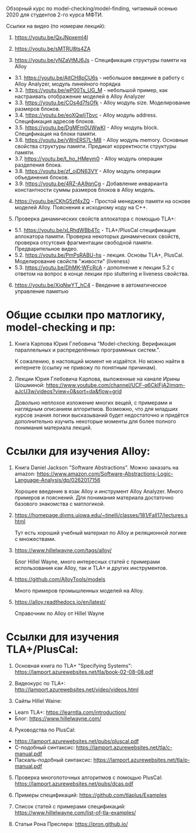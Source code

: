 ﻿Обзорный курс по model-checking/model-finding, читаемый осенью 2020 для студентов 2-го курса МФТИ.


Ссылки на видео (по номерам лекций):

1. https://youtu.be/QxJNpxemI4I

2. https://youtu.be/sMTRU8ts4ZA

3. https://youtu.be/yNZaVtMJ6Js - Спецификация структуры памяти на Alloy

  - 3.1. https://youtu.be/AjtCH8pCU6s - небольшое введение в работу с Alloy Analyzer, модуль линейного порядка
  - 3.2. https://youtu.be/wP00Ts_UG_M - небольшой пример, как настраивать отображение моделей в Alloy Analyzer
  - 3.3. https://youtu.be/COs4d7fsOfk - Alloy модуль size. Моделирование размеров блоков.
  - 3.4. https://youtu.be/eoXQwIjTbvc - Alloy модуль address. Спецификация адресов блоков.
  - 3.5. https://youtu.be/DgMFm0UWwKI - Alloy модуль block. Спецификация на блоки памяти.
  - 3.6. https://youtu.be/vWnERS7L-M8 - Alloy модуль memory. Основные свойства структуры памяти. Предикат корректности структуры памяти.
  - 3.7. https://youtu.be/t_ho_HMeym0 - Alloy модуль операции разделения блока.
  - 3.8. https://youtu.be/zf_oiDN63VY - Alloy модуль операции объединения блоков.
  - 3.9. https://youtu.be/4RZ-AA9qnCg - Добавление инварианта константности суммы размеров блоков в Alloy модель.

4. https://youtu.be/CKhG5zf4xZQ - Простой менеджер памяти на основе моделей Alloy. Пояснения к исходному коду на C++.


5. Проверка динамических свойств аллокатора с помощью TLA+:

  - 5.1. https://youtu.be/xLRhdWBb4Tc - TLA+/PlusCal спецификация аллокатора памяти. Проверка некоторых динамических свойств, проверка
         отсутсвия фрагментации свободной памяти. Предварительное видео.
  - 5.2. https://youtu.be/PmPsRABU-hs - лекция. Основы TLA+, PlusCal. Моделирование свойств "живости" (liveness)
  - 5.3. https://youtu.be/DhMK-WFcRcA - дополнение к лекции 5.2 с ответом на вопрос в конце лекции про stuttering и liveness свойства.
  
6. https://youtu.be/XiqNwYT_hC4 - Введение в автоматическое управление памятью

Общие ссылки про матлогику, model-checking и пр:
================================================

1. Книга Карпова Юрия Глебовича "Model-checking. Верификация параллельных и распределённых программных систем.".
   
   К сожалению, в настоящий момент не издаётся. Но можно найти в интернете (ссылку не привожу по понятным причинам).

2. Лекции Юрия Глебовича Карпова, выложенные на канале Ирины Шошминой:
   https://www.youtube.com/channel/UCF-q6CklFjA2jmqm-aJcU3w/videos?view=0&sort=da&flow=grid

   Довольно неплохое изложение многих вещей, с примерами и наглядным описанием алгоритмов. Возможно, что для младших курсов
   знания логики высказываний будет недостаточно и придётся дополнительно изучить некоторые моменты для более полного понимания
   материала лекций.


Ссылки для изучения Alloy:
==========================

1. Книга Daniel Jackson "Software Abstractions". Можно заказать на amazon: https://www.amazon.com/Software-Abstractions-Logic-Language-Analysis/dp/0262017156

   Хорошее введение в язак Alloy и инструмент Alloy Analyzer. Много примеров и пояснений. Для понимания материала достаточно базового знакомства с матлогикой. 

2. https://homepage.divms.uiowa.edu/~tinelli/classes/181/Fall17/lectures.shtml

   Тут есть хороший учебный материал по Alloy и реляционной логике с множествами.

3. https://www.hillelwayne.com/tags/alloy/

   Блог Hillel Wayne, много интересных статей с примерами использования как Alloy, так и TLA+ и других
   инструментов.

4. https://github.com/AlloyTools/models

   Много примеров промышленных моделей на Alloy.

5. https://alloy.readthedocs.io/en/latest/

   Справочник по Alloy от Hillel Wayne


Ссылки для изучения TLA+/PlusCal:
=================================

1. Основная книга по TLA+ "Specifying Systems": https://lamport.azurewebsites.net/tla/book-02-08-08.pdf

2. Видеокурс по TLA+: http://lamport.azurewebsites.net/video/videos.html

3. Сайты Hillel Waine:

  - Learn TLA+: https://learntla.com/introduction/
  - Блог: https://www.hillelwayne.com/

4. Руководства по PlusCal:

  - https://lamport.azurewebsites.net/pubs/pluscal.pdf
  - C-подобный синтаксис: https://lamport.azurewebsites.net/tla/c-manual.pdf
  - Паскаль-подобный синтаксис: https://lamport.azurewebsites.net/tla/p-manual.pdf

5. Проверка многопоточных алгоритмов с помощью PlusCal: https://lamport.azurewebsites.net/pubs/dcas.pdf

6. Примеры спецификаций: https://github.com/tlaplus/Examples

7. Список статей с примерами спецификаций: https://www.hillelwayne.com/list-of-tla-examples/

8. Статьи Рона Преслера: https://pron.github.io/
